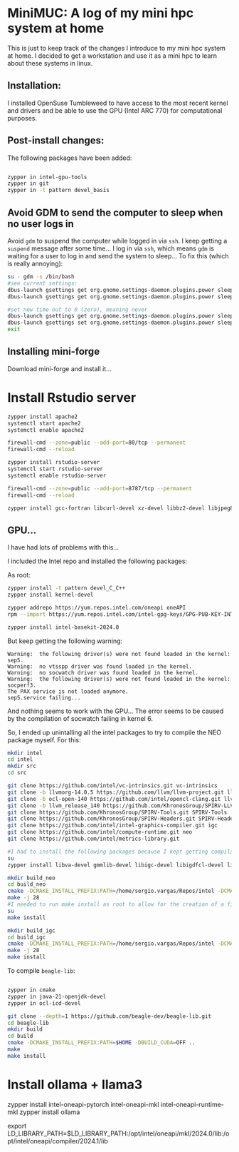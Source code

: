 # MiniMUC: A log of my mini hpc system at home

This is just to keep track of the changes I introduce to my mini hpc system at home. I decided to get a workstation and use it as a mini hpc to learn about these systems in linux.

## Installation:

I installed OpenSuse Tumbleweed to have access to the most recent kernel and drivers and be able to use the GPU (Intel ARC 770) for computational purposes.

## Post-install changes:

The following packages have been added:

```sh

zypper in intel-gpu-tools
zypper in git
zypper in -t pattern devel_basis

```

## Avoid GDM to send the computer to sleep when no user logs in

Avoid `gdm` to suspend the computer while logged in via `ssh`. I keep getting a `suspend` message after some time... I log in via `ssh`, which means `gdm` is waiting for a user to log in and send the system to sleep... To fix this (which is really annoying):

```sh
su - gdm -s /bin/bash
#see current settings:
dbus-launch gsettings get org.gnome.settings-daemon.plugins.power sleep-inactive-ac-type
dbus-launch gsettings get org.gnome.settings-daemon.plugins.power sleep-inactive-ac-timeout

#set new time out to 0 (zero), meaning never
dbus-launch gsettings get org.gnome.settings-daemon.plugins.power sleep-inactive-ac-type 'nothing'
dbus-launch gsettings set org.gnome.settings-daemon.plugins.power sleep-inactive-ac-timeout 0
exit
```

## Installing mini-forge

Download mini-forge and install it...


# Install Rstudio server

```sh
zypper install apache2
systemctl start apache2
systemctl enable apache2

firewall-cmd --zone=public --add-port=80/tcp --permanent
firewall-cmd --reload

zypper install rstudio-server
systemctl start rstudio-server
systemctl enable rstudio-server

firewall-cmd --zone=public --add-port=8787/tcp --permanent
firewall-cmd --reload

zypper install gcc-fortran libcurl-devel xz-devel libbz2-devel libjpeg8-devel libpng16-devel
```



## GPU...
I have had lots of problems with this...

I included the Intel repo and installed the following packages:

As root:

```sh
zypper install -t pattern devel_C_C++
zypper install kernel-devel

zypper addrepo https://yum.repos.intel.com/oneapi oneAPI
rpm --import https://yum.repos.intel.com/intel-gpg-keys/GPG-PUB-KEY-INTEL-SW-PRODUCTS.PUB

zypper install intel-basekit-2024.0

```

But keep getting the following warning:

```
Warning:  the following driver(s) were not found loaded in the kernel:  sep5.
Warning:  no vtsspp driver was found loaded in the kernel.
Warning:  no socwatch driver was found loaded in the kernel.
Warning:  the following driver(s) were not found loaded in the kernel:  socperf3.
The PAX service is not loaded anymore.
sep5.service failing...

```

And nothing seems to work with the GPU... The error seems to be caused by the compilation of socwatch failing in kernel 6.

So, I ended up unintalling all the intel packages to try to compile the NEO package myself. For this:

```sh
mkdir intel
cd intel
mkdir src
cd src

git clone https://github.com/intel/vc-intrinsics.git vc-intrinsics
git clone -b llvmorg-14.0.5 https://github.com/llvm/llvm-project.git llvm-project
git clone -b ocl-open-140 https://github.com/intel/opencl-clang.git llvm-project/llvm/projects/opencl-clang
git clone -b llvm_release_140 https://github.com/KhronosGroup/SPIRV-LLVM-Translator.git llvm-project/llvm/projects/llvm-spirv
git clone https://github.com/KhronosGroup/SPIRV-Tools.git SPIRV-Tools
git clone https://github.com/KhronosGroup/SPIRV-Headers.git SPIRV-Headers
git clone https://github.com/intel/intel-graphics-compiler.git igc
git clone https://github.com/intel/compute-runtime.git neo
git clone https://github.com/intel/metrics-library.git

#I had to install the following packages because I kept getting compilation time errors:
su
zypper install libva-devel gmmlib-devel libigc-devel libigdfcl-devel libigfxcmrt-devel python311-Mako

mkdir build_neo
cd build_neo
cmake -DCMAKE_INSTALL_PREFIX:PATH=/home/sergio.vargas/Repos/intel -DCMAKE_BUILD_TYPE=Release ../neo/
make -j 28
#I needed to run make install as root to allow for the creation of a file in /etc/OpenCL
su
make install

mkdir build_igc
cd build_igc
cmake -DCMAKE_INSTALL_PREFIX:PATH=/home/sergio.vargas/Repos/intel -DCMAKE_BUILD_TYPE=Release ../igc/
make -j 28
make install

```



To compile `beagle-lib`:

```sh

zypper in cmake
zypper in java-21-openjdk-devel
zypper in ocl-icd-devel

git clone --depth=1 https://github.com/beagle-dev/beagle-lib.git
cd beagle-lib
mkdir build
cd build
cmake -DCMAKE_INSTALL_PREFIX:PATH=$HOME -DBUILD_CUDA=OFF ..
make
make install

```




# Install ollama + llama3

zypper install intel-oneapi-pytorch intel-oneapi-mkl intel-oneapi-runtime-mkl
zypper install ollama

export LD_LIBRARY_PATH=$LD_LIBRARY_PATH:/opt/intel/oneapi/mkl/2024.0/lib:/opt/intel/oneapi/compiler/2024.1/lib



